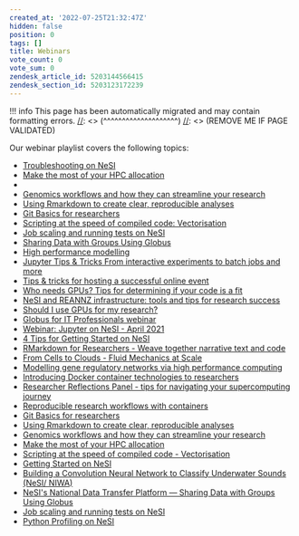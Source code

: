 ```yaml
---
created_at: '2022-07-25T21:32:47Z'
hidden: false
position: 0
tags: []
title: Webinars
vote_count: 0
vote_sum: 0
zendesk_article_id: 5203144566415
zendesk_section_id: 5203123172239
---
```




[//]: <> (REMOVE ME IF PAGE VALIDATED)
[//]: <> (vvvvvvvvvvvvvvvvvvvv)
!!! info
    This page has been automatically migrated and may contain formatting errors.
[//]: <> (^^^^^^^^^^^^^^^^^^^^)
[//]: <> (REMOVE ME IF PAGE VALIDATED)

Our webinar playlist covers the following topics:

-   [Troubleshooting on
    NeSI](https://www.youtube.com/watch?v=H_UXkj9Nmoc&t=7s)
-   [Make the most of your HPC
    allocation](https://www.youtube.com/watch?v=VVvEX3Q3kq8&t=2s)
-   
-   [Genomics workflows and how they can streamline your
    research](https://www.youtube.com/watch?v=Pb1M8Yyik4Y&t=3s)
-   [Using Rmarkdown to create clear, reproducible
    analyses](https://www.youtube.com/watch?v=uPwvVKhMfdA&t=1627s)
-   [Git Basics for
    researchers](https://www.youtube.com/watch?v=l0GD7ZxBhJ4&t=316s)
-   [Scripting at the speed of compiled code:
    Vectorisation](https://www.youtube.com/watch?v=yDYXOntAlIk)
-   [Job scaling and running tests on
    NeSI](https://www.youtube.com/watch?v=CqATGcNbipo&t=1s)
-   [Sharing Data with Groups Using
    Globus](https://www.youtube.com/watch?v=SmkWHjFDfQY&t=1808s)
-   [High performance
    modelling](https://www.youtube.com/watch?v=1nkiM59QI7w)
-   [Jupyter Tips & Tricks From interactive experiments to batch jobs
    and
    more](https://www.youtube.com/watch?v=0Y1fMz2eZpc&list=PLvbRzoDQPkuG_YGNgFnc0RaGW7wazDzIF&index=2&t=264s)
-   [Tips & tricks for hosting a successful online
    event](https://www.youtube.com/watch?v=XTeCHUZ2H_w&list=PLvbRzoDQPkuG_YGNgFnc0RaGW7wazDzIF&index=7&t=5s)
-   [Who needs GPUs? Tips for determining if your code is a
    fit](https://www.youtube.com/watch?v=MlxvmzFQeUA&list=PLvbRzoDQPkuG_YGNgFnc0RaGW7wazDzIF&index=8&t=27s)
-   [NeSI and REANNZ infrastructure: tools and tips for research
    success](https://www.youtube.com/watch?v=ScMm8GAsF0c&list=PLvbRzoDQPkuG_YGNgFnc0RaGW7wazDzIF&index=9&t=446s)
-   [Should I use GPUs for my
    research?](https://www.youtube.com/watch?v=PijLW7bpkUM&list=PLvbRzoDQPkuG_YGNgFnc0RaGW7wazDzIF&index=11&t=379s)
-   [Globus for IT Professionals
    webinar](https://www.youtube.com/watch?v=makHR0uf_y0&list=PLvbRzoDQPkuG_YGNgFnc0RaGW7wazDzIF&index=12&t=22s)
-   [Webinar: Jupyter on NeSI - April
    2021](https://www.youtube.com/watch?v=Hb-JeQ8FvdE&list=PLvbRzoDQPkuG_YGNgFnc0RaGW7wazDzIF&index=13&t=4s)
-   [4 Tips for Getting Started on
    NeSI](https://www.youtube.com/watch?v=NFybV9CBeh0&list=PLvbRzoDQPkuG_YGNgFnc0RaGW7wazDzIF&index=14&t=80s)
-   [RMarkdown for Researchers - Weave together narrative text and
    code](https://www.youtube.com/watch?v=MgoxmQNi7zU&list=PLvbRzoDQPkuG_YGNgFnc0RaGW7wazDzIF&index=15&t=28s)
-   [From Cells to Clouds - Fluid Mechanics at
    Scale](https://www.youtube.com/watch?v=j_xO8wAdrjk&list=PLvbRzoDQPkuG_YGNgFnc0RaGW7wazDzIF&index=16&t=9s)
-   [Modelling gene regulatory networks via high performance
    computing](https://www.youtube.com/watch?v=ydeeOlGOC4U&list=PLvbRzoDQPkuG_YGNgFnc0RaGW7wazDzIF&index=17&t=91s)
-   [Introducing Docker container technologies to
    researchers](https://www.youtube.com/watch?v=EUw47Dfhs8w&list=PLvbRzoDQPkuG_YGNgFnc0RaGW7wazDzIF&index=18&t=9732s)
-   [Researcher Reflections Panel - tips for navigating your
    supercomputing
    journey](https://www.youtube.com/watch?v=kp4OfRSUSl4&list=PLvbRzoDQPkuG_YGNgFnc0RaGW7wazDzIF&index=19&t=28s)
-   [Reproducible research workflows with
    containers](https://www.youtube.com/watch?v=SzYx2t67w84&list=PLvbRzoDQPkuG_YGNgFnc0RaGW7wazDzIF&index=20)
-   [Git Basics for
    researchers](https://www.youtube.com/watch?v=l0GD7ZxBhJ4&list=PLvbRzoDQPkuG_YGNgFnc0RaGW7wazDzIF&index=21&t=316s)
-   [Using Rmarkdown to create clear, reproducible
    analyses](https://www.youtube.com/watch?v=uPwvVKhMfdA&list=PLvbRzoDQPkuG_YGNgFnc0RaGW7wazDzIF&index=22&t=1627s)
-   [Genomics workflows and how they can streamline your
    research](https://www.youtube.com/watch?v=Pb1M8Yyik4Y&list=PLvbRzoDQPkuG_YGNgFnc0RaGW7wazDzIF&index=23&t=3s)
-   [Make the most of your HPC
    allocation](https://www.youtube.com/watch?v=VVvEX3Q3kq8&list=PLvbRzoDQPkuG_YGNgFnc0RaGW7wazDzIF&index=24&t=2s)
-   [Scripting at the speed of compiled code -
    Vectorisation](https://www.youtube.com/watch?v=yDYXOntAlIk&list=PLvbRzoDQPkuG_YGNgFnc0RaGW7wazDzIF&index=26)
-   [Getting Started on
    NeSI](https://www.youtube.com/watch?v=nLfgnQPLgWk&list=PLvbRzoDQPkuG_YGNgFnc0RaGW7wazDzIF&index=27&t=875s)
-   [Building a Convolution Neural Network to Classify Underwater Sounds
    (NeSI/
    NIWA)](https://www.youtube.com/watch?v=ttEW6QvgAHM&list=PLvbRzoDQPkuG_YGNgFnc0RaGW7wazDzIF&index=28&t=35s)
-   [NeSI's National Data Transfer Platform — Sharing Data with Groups
    Using
    Globus](https://www.youtube.com/watch?v=SmkWHjFDfQY&list=PLvbRzoDQPkuG_YGNgFnc0RaGW7wazDzIF&index=29&t=1808s)
-   [Job scaling and running tests on
    NeSI](https://www.youtube.com/watch?v=CqATGcNbipo&list=PLvbRzoDQPkuG_YGNgFnc0RaGW7wazDzIF&index=30&t=3s)
-   [Python Profiling on
    NeSI](https://www.youtube.com/watch?v=b1cpCeksWXw&list=PLvbRzoDQPkuG_YGNgFnc0RaGW7wazDzIF&index=32&t=93s)

 
